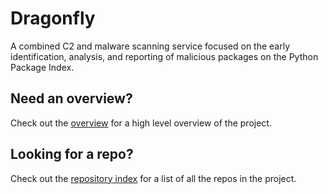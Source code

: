 # Dragonfly

A combined C2 and malware scanning service focused on the early identification, analysis, and reporting of malicious packages on the Python Package Index.

## Need an overview?

Check out the [overview](docs/overview.md) for a high level overview of the project.

## Looking for a repo?

Check out the [repository index](docs/repository_index.md) for a list of all the repos in the project.
